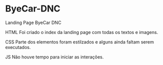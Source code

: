 # ByeCar-DNC
Landing Page ByeCar DNC

HTML
Foi criado o index da landing page com todas os textos e imagens. 

CSS
Parte dos elementos foram estilzados e alguns ainda faltam serem executados.

JS
Não houve tempo para iniciar as interações. 
